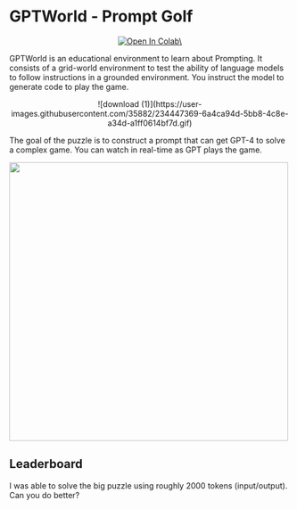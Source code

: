 # GPTWorld - Prompt Golf

<p align="center">
<a href="https://colab.research.google.com/github/srush/GPTWorld-Challenge/blob/main/GPT4_game.ipynb" target="_parent"><img src="https://colab.research.google.com/assets/colab-badge.svg" alt="Open In Colab\"/></a>
</p>

GPTWorld is an educational environment to learn about Prompting.
It consists of a grid-world environment to test the ability of language models to follow instructions in a grounded environment. 
You instruct the model to generate code to play the game. 

<p align="center">
![download (1)](https://user-images.githubusercontent.com/35882/234447369-6a4ca94d-5bb8-4c8e-a34d-a1ff0614bf7d.gif)
</p>

The goal of the puzzle is to construct a prompt that can get GPT-4 to solve a complex game. You can watch in real-time as GPT plays the game. 

<img width=500px src="https://user-images.githubusercontent.com/35882/234614176-789fd6a8-bc7c-4f42-889b-81b3879cca36.png"/>

## Leaderboard

I was able to solve the big puzzle using roughly 2000 tokens (input/output). Can you do better?
